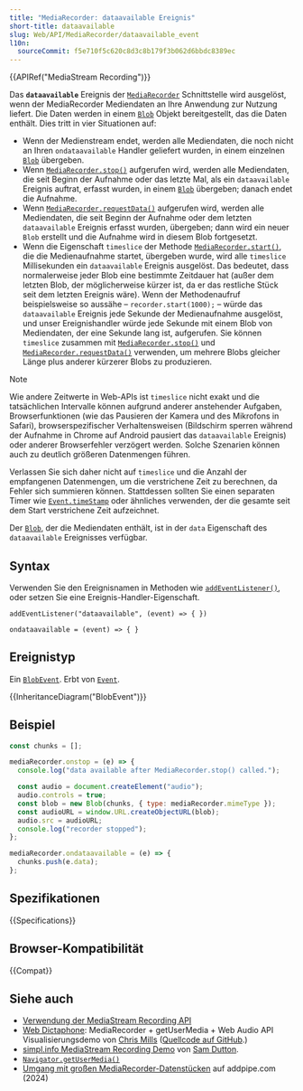 ```yaml
---
title: "MediaRecorder: dataavailable Ereignis"
short-title: dataavailable
slug: Web/API/MediaRecorder/dataavailable_event
l10n:
  sourceCommit: f5e710f5c620c8d3c8b179f3b062d6bbdc8389ec
---
```


{{APIRef("MediaStream Recording")}}

Das **`dataavailable`** Ereignis der [`MediaRecorder`](/de/docs/Web/API/MediaRecorder) Schnittstelle wird ausgelöst, wenn der MediaRecorder Mediendaten an Ihre Anwendung zur Nutzung liefert. Die Daten werden in einem [`Blob`](/de/docs/Web/API/Blob) Objekt bereitgestellt, das die Daten enthält. Dies tritt in vier Situationen auf:

- Wenn der Medienstream endet, werden alle Mediendaten, die noch nicht an Ihren `ondataavailable` Handler geliefert wurden, in einem einzelnen [`Blob`](/de/docs/Web/API/Blob) übergeben.
- Wenn [`MediaRecorder.stop()`](/de/docs/Web/API/MediaRecorder/stop) aufgerufen wird, werden alle Mediendaten, die seit Beginn der Aufnahme oder das letzte Mal, als ein `dataavailable` Ereignis auftrat, erfasst wurden, in einem [`Blob`](/de/docs/Web/API/Blob) übergeben; danach endet die Aufnahme.
- Wenn [`MediaRecorder.requestData()`](/de/docs/Web/API/MediaRecorder/requestData) aufgerufen wird, werden alle Mediendaten, die seit Beginn der Aufnahme oder dem letzten `dataavailable` Ereignis erfasst wurden, übergeben; dann wird ein neuer `Blob` erstellt und die Aufnahme wird in diesem Blob fortgesetzt.
- Wenn die Eigenschaft `timeslice` der Methode [`MediaRecorder.start()`](/de/docs/Web/API/MediaRecorder/start), die die Medienaufnahme startet, übergeben wurde, wird alle `timeslice` Millisekunden ein `dataavailable` Ereignis ausgelöst. Das bedeutet, dass normalerweise jeder Blob eine bestimmte Zeitdauer hat (außer dem letzten Blob, der möglicherweise kürzer ist, da er das restliche Stück seit dem letzten Ereignis wäre). Wenn der Methodenaufruf beispielsweise so aussähe – `recorder.start(1000);` – würde das `dataavailable` Ereignis jede Sekunde der Medienaufnahme ausgelöst, und unser Ereignishandler würde jede Sekunde mit einem Blob von Mediendaten, der eine Sekunde lang ist, aufgerufen. Sie können `timeslice` zusammen mit [`MediaRecorder.stop()`](/de/docs/Web/API/MediaRecorder/stop) und [`MediaRecorder.requestData()`](/de/docs/Web/API/MediaRecorder/requestData) verwenden, um mehrere Blobs gleicher Länge plus anderer kürzerer Blobs zu produzieren.

> [!NOTE]
> Wie andere Zeitwerte in Web-APIs ist `timeslice` nicht exakt und die tatsächlichen Intervalle können aufgrund anderer anstehender Aufgaben, Browserfunktionen (wie das Pausieren der Kamera und des Mikrofons in Safari), browserspezifischer Verhaltensweisen (Bildschirm sperren während der Aufnahme in Chrome auf Android pausiert das `dataavailable` Ereignis) oder anderer Browserfehler verzögert werden. Solche Szenarien können auch zu deutlich größeren Datenmengen führen.
>
> Verlassen Sie sich daher nicht auf `timeslice` und die Anzahl der empfangenen Datenmengen, um die verstrichene Zeit zu berechnen, da Fehler sich summieren können. Stattdessen sollten Sie einen separaten Timer wie [`Event.timeStamp`](/de/docs/Web/API/Event/timeStamp) oder ähnliches verwenden, der die gesamte seit dem Start verstrichene Zeit aufzeichnet.

Der [`Blob`](/de/docs/Web/API/Blob), der die Mediendaten enthält, ist in der `data` Eigenschaft des `dataavailable` Ereignisses verfügbar.

## Syntax

Verwenden Sie den Ereignisnamen in Methoden wie [`addEventListener()`](/de/docs/Web/API/EventTarget/addEventListener), oder setzen Sie eine Ereignis-Handler-Eigenschaft.

```js-nolint
addEventListener("dataavailable", (event) => { })

ondataavailable = (event) => { }
```

## Ereignistyp

Ein [`BlobEvent`](/de/docs/Web/API/BlobEvent). Erbt von [`Event`](/de/docs/Web/API/Event).

{{InheritanceDiagram("BlobEvent")}}

## Beispiel

```js
const chunks = [];

mediaRecorder.onstop = (e) => {
  console.log("data available after MediaRecorder.stop() called.");

  const audio = document.createElement("audio");
  audio.controls = true;
  const blob = new Blob(chunks, { type: mediaRecorder.mimeType });
  const audioURL = window.URL.createObjectURL(blob);
  audio.src = audioURL;
  console.log("recorder stopped");
};

mediaRecorder.ondataavailable = (e) => {
  chunks.push(e.data);
};
```

## Spezifikationen

{{Specifications}}

## Browser-Kompatibilität

{{Compat}}

## Siehe auch

- [Verwendung der MediaStream Recording API](/de/docs/Web/API/MediaStream_Recording_API)
- [Web Dictaphone](https://mdn.github.io/dom-examples/media/web-dictaphone/): MediaRecorder +
  getUserMedia + Web Audio API Visualisierungsdemo von [Chris Mills](https://github.com/chrisdavidmills) ([Quellcode auf GitHub](https://github.com/mdn/dom-examples/tree/main/media/web-dictaphone).)
- [simpl.info MediaStream Recording Demo](https://simpl.info/mediarecorder/) von [Sam Dutton](https://github.com/samdutton).
- [`Navigator.getUserMedia()`](/de/docs/Web/API/Navigator/getUserMedia)
- [Umgang mit großen MediaRecorder-Datenstücken](https://blog.addpipe.com/dealing-with-huge-mediarecorder-slices/) auf addpipe.com (2024)

